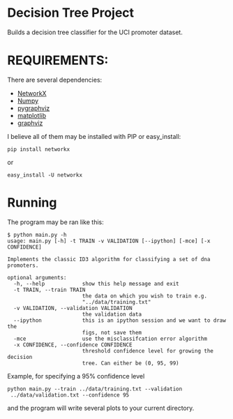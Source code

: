# Decision Tree Project

Builds a decision tree classifier for the UCI promoter dataset.

# REQUIREMENTS:
There are several dependencies:
* [NetworkX](https://networkx.github.io/)
* [Numpy](http://www.numpy.org/)
* [pygraphviz](http://pygraphviz.github.io/)
* [matplotlib](http://matplotlib.org/)
* [graphviz](http://www.graphviz.org/)

I believe all of them may be installed with PIP or easy_install:
```
pip install networkx
```
or
```
easy_install -U networkx
```
# Running
The program may be ran like this:
```
$ python main.py -h
usage: main.py [-h] -t TRAIN -v VALIDATION [--ipython] [-mce] [-x CONFIDENCE]

Implements the classic ID3 algorithm for classifying a set of dna promoters.

optional arguments:
  -h, --help            show this help message and exit
  -t TRAIN, --train TRAIN
                        the data on which you wish to train e.g.
                        "../data/training.txt"
  -v VALIDATION, --validation VALIDATION
                        the validation data
  --ipython             this is an ipython session and we want to draw the
                        figs, not save them
  -mce                  use the misclassifcation error algorithm
  -x CONFIDENCE, --confidence CONFIDENCE
                        threshold confidence level for growing the decision
                        tree. Can either be (0, 95, 99)
```
 
Example, for specifying a 95% confidence level
```
python main.py --train ../data/training.txt --validation
 ../data/validation.txt --confidence 95
```
and the program will write several plots to your current directory.
